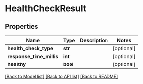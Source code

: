 # HealthCheckResult

## Properties
Name | Type | Description | Notes
------------ | ------------- | ------------- | -------------
**health_check_type** | **str** |  | [optional] 
**response_time_millis** | **int** |  | [optional] 
**healthy** | **bool** |  | [optional] 

[[Back to Model list]](../README.md#documentation-for-models) [[Back to API list]](../README.md#documentation-for-api-endpoints) [[Back to README]](../README.md)


